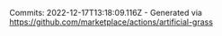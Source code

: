 Commits: 2022-12-17T13:18:09.116Z - Generated via https://github.com/marketplace/actions/artificial-grass
<br>

